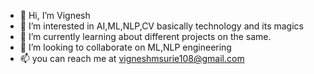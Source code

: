 - 👋 Hi, I’m Vignesh 
- 👀 I’m interested in AI,ML,NLP,CV basically technology and its magics  
- 🌱 I’m currently learning about different projects on the same.
- 💞️ I’m looking to collaborate on ML,NLP engineering 
- 📫 you can reach me at vigneshmsurie108@gmail.com

<!---
Vignesh-M-Surie/Vignesh-M-Surie is a ✨ special ✨ repository because its `README.md` (this file) appears on your GitHub profile.
You can click the Preview link to take a look at your changes.
--->
